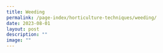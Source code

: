 ```yaml
---
title: Weeding
permalink: /page-index/horticulture-techniques/weeding/
date: 2023-08-01
layout: post
description: ""
image: ""
---
```

